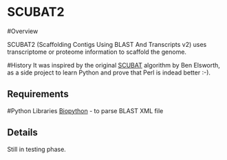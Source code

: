 SCUBAT2
===============
#Overview

SCUBAT2 (Scaffolding Contigs Using BLAST And Transcripts v2) uses transcriptome or proteome information to scaffold the genome. 

#History
It was inspired by the original [SCUBAT](https://github.com/elswob/SCUBAT/) algorithm by Ben Elsworth, as a side project to learn Python and prove that Perl is indead better :-).

Requirements
------------
#Python Libraries 
[Biopython](http://biopython.org/wiki/Main_Page) - to parse BLAST XML file

Details
------------
Still in testing phase.